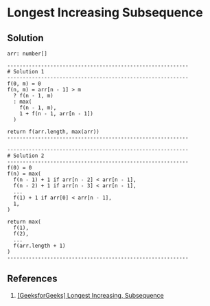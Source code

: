 # Longest Increasing Subsequence

## Solution

```text
arr: number[]

-----------------------------------------------------------
# Solution 1
-----------------------------------------------------------
f(0, m) = 0
f(n, m) = arr[n - 1] > m
  ? f(n - 1, m)
  : max(
    f(n - 1, m),
    1 + f(n - 1, arr[n - 1])
  )

return f(arr.length, max(arr))
-----------------------------------------------------------

-----------------------------------------------------------
# Solution 2
-----------------------------------------------------------
f(0) = 0
f(n) = max(
  f(n - 1) + 1 if arr[n - 2] < arr[n - 1],
  f(n - 2) + 1 if arr[n - 3] < arr[n - 1],
  ...
  f(1) + 1 if arr[0] < arr[n - 1],
  1,
)

return max(
  f(1),
  f(2),
  ...
  f(arr.length + 1)
)
-----------------------------------------------------------
```

## References

1. [[GeeksforGeeks] Longest Increasing, Subsequence](https://www.geeksforgeeks.org/longest-increasing-subsequence-dp-3/)
